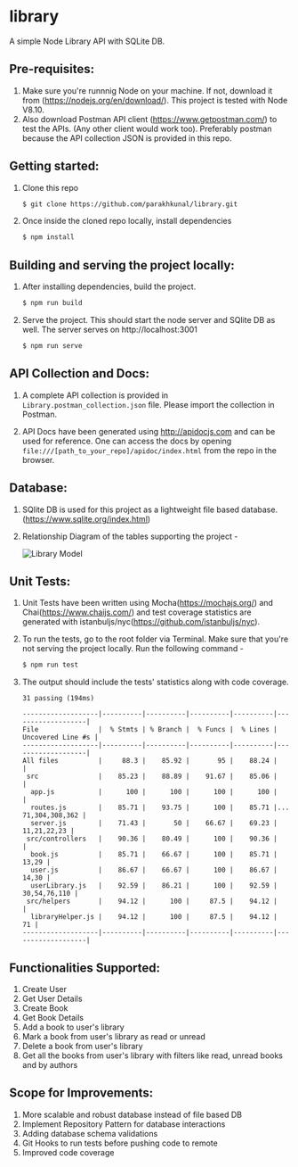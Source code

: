 # library
A simple Node Library API with SQLite DB.

## Pre-requisites:
1.  Make sure you're runnnig Node on your machine. If not, download it from (https://nodejs.org/en/download/). This project is tested with Node V8.10.
2.  Also download Postman API client (https://www.getpostman.com/) to test the APIs. (Any other client would work too). Preferably postman because the API collection JSON is provided in this repo.

## Getting started:

1.  Clone this repo

    ```sh
    $ git clone https://github.com/parakhkunal/library.git
    ```

2.  Once inside the cloned repo locally, install dependencies

    ```sh
    $ npm install
    ```

## Building and serving the project locally:

1.  After installing dependencies, build the project.

    ```sh
    $ npm run build
    ```

2.  Serve the project. This should start the node server and SQlite DB as well. The server serves on http://localhost:3001

    ```sh
    $ npm run serve
    ```

## API Collection and Docs:

1.  A complete API collection is provided in `Library.postman_collection.json` file. Please import the collection in Postman.

2.  API Docs have been generated using http://apidocjs.com and can be used for reference. One can access the docs by opening `file:///[path_to_your_repo]/apidoc/index.html` from the repo in the browser.


## Database:

1.  SQlite DB is used for this project as a lightweight file based database. (https://www.sqlite.org/index.html)

2.  Relationship Diagram of the tables supporting the project -
    
    ![Library Model](https://raw.githubusercontent.com/parakhkunal/library/master/library_relationship_diagram.png)


## Unit Tests:

1.  Unit Tests have been written using Mocha(https://mochajs.org/) and Chai(https://www.chaijs.com/) and test coverage statistics are generated with istanbuljs/nyc(https://github.com/istanbuljs/nyc).

2.  To run the tests, go to the root folder via Terminal. Make sure that you're not serving the project locally. Run the following command - 

    ```sh
    $ npm run test
    ```
 
3.  The output should include the tests' statistics along with code coverage.
    
    ```
    31 passing (194ms)

    -------------------|----------|----------|----------|----------|-------------------|
    File               |  % Stmts | % Branch |  % Funcs |  % Lines | Uncovered Line #s |
    -------------------|----------|----------|----------|----------|-------------------|
    All files          |     88.3 |    85.92 |       95 |    88.24 |                   |
     src               |    85.23 |    88.89 |    91.67 |    85.06 |                   |
      app.js           |      100 |      100 |      100 |      100 |                   |
      routes.js        |    85.71 |    93.75 |      100 |    85.71 |... 71,304,308,362 |
      server.js        |    71.43 |       50 |    66.67 |    69.23 |       11,21,22,23 |
     src/controllers   |    90.36 |    80.49 |      100 |    90.36 |                   |
      book.js          |    85.71 |    66.67 |      100 |    85.71 |             13,29 |
      user.js          |    86.67 |    66.67 |      100 |    86.67 |             14,30 |
      userLibrary.js   |    92.59 |    86.21 |      100 |    92.59 |      30,54,76,110 |
     src/helpers       |    94.12 |      100 |     87.5 |    94.12 |                   |
      libraryHelper.js |    94.12 |      100 |     87.5 |    94.12 |                71 |
    -------------------|----------|----------|----------|----------|-------------------|

## Functionalities Supported:

1.  Create User
2.  Get User Details
3.  Create Book
4.  Get Book Details
5.  Add a book to user's library
6.  Mark a book from user's library as read or unread
7.  Delete a book from user's library
8.  Get all the books from user's library with filters like read, unread books and by authors


## Scope for Improvements:

1.  More scalable and robust database instead of file based DB
2.  Implement Repository Pattern for database interactions
3.  Adding database schema validations
4.  Git Hooks to run tests before pushing code to remote
5.  Improved code coverage
